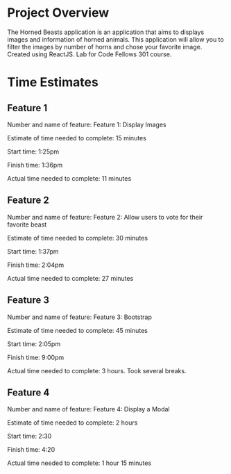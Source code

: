 # Project Overview

The Horned Beasts application is an application that aims to displays images and information of horned animals. This application will allow you to filter the images by number of horns and chose your favorite image. Created using ReactJS. Lab for Code Fellows 301 course. 

# Time Estimates
## Feature 1

Number and name of feature: Feature 1: Display Images

Estimate of time needed to complete: 15 minutes

Start time: 1:25pm

Finish time: 1:36pm

Actual time needed to complete: 11 minutes

## Feature 2

Number and name of feature: Feature 2: Allow users to vote for their favorite beast

Estimate of time needed to complete: 30 minutes

Start time: 1:37pm

Finish time: 2:04pm

Actual time needed to complete: 27 minutes

## Feature 3

Number and name of feature: Feature 3: Bootstrap

Estimate of time needed to complete: 45 minutes

Start time: 2:05pm

Finish time: 9:00pm

Actual time needed to complete: 3 hours. Took several breaks.

## Feature 4
Number and name of feature: Feature 4: Display a Modal

Estimate of time needed to complete: 2 hours

Start time: 2:30

Finish time: 4:20

Actual time needed to complete: 1 hour 15 minutes
